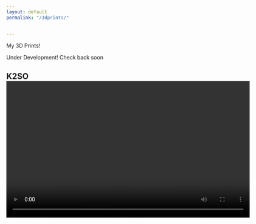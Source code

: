 ```yaml
---
layout: default
permalink: "/3dprints/"


---
```


My 3D Prints!

Under Development! Check back soon


<style>
  h2 {
    margin-bottom: 10px;
  }
  video {
    margin-top: -10px;
    margin-bottom: 20px;
  }
</style>

<h2>K2SO</h2>
<video width="640" height="360" controls>
  <source src="{{ site.baseurl }}\assets\k2.mp4" type="video/mp4">
  Your browser does not support the video tag.
</video>
